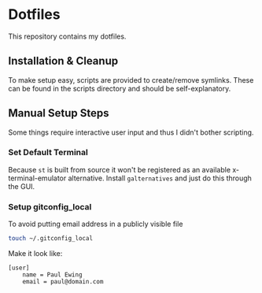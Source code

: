 # Dotfiles

This repository contains my dotfiles.

## Installation & Cleanup

To make setup easy, scripts are provided to create/remove symlinks. These can
be found in the scripts directory and should be self-explanatory.

## Manual Setup Steps

Some things require interactive user input and thus I didn't bother scripting.

### Set Default Terminal

Because `st` is built from source it won't be registered as an available
x-terminal-emulator alternative. Install `galternatives` and just do this
through the GUI.

### Setup gitconfig_local

To avoid putting email address in a publicly visible file
```bash
touch ~/.gitconfig_local
```

Make it look like:
```
[user]
    name = Paul Ewing
    email = paul@domain.com
```

